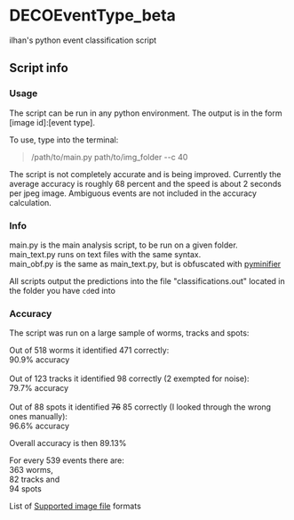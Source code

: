 # DECOEventType_beta
ilhan's python event classification script
## Script info
### Usage

The script can be run in any python environment. The output is in the form [image id]:[event type].

To use, type into the terminal:
> /path/to/main.py path/to/img_folder --c 40

The script is not completely accurate and is being improved. Currently the average accuracy is roughly 68 percent and the speed is about 2 seconds per jpeg image. Ambiguous events are not included in the accuracy calculation.

### Info

main.py is the main analysis script, to be run on a given folder.<br>
main_text.py runs on text files with the same syntax.<br>
main_obf.py is the same as main_text.py, but is obfuscated with [pyminifier](https://github.com/liftoff/pyminifier)<br>

All scripts output the predictions into the file "classifications.out" located in the folder you have `cd`ed into

### Accuracy

The script was run on a large sample of worms, tracks and spots:

Out of 518 worms it identified 471 correctly:<br>
90.9% accuracy<br>
<br>
Out of 123 tracks it identified 98 correctly (2 exempted for noise):<br>
79.7% accuracy<br>
<br>
Out of 88 spots it identified ~~76~~ 85 correctly (I looked through the wrong ones manually):<br>
96.6% accuracy<br>

Overall accuracy is then 89.13%

For every 539 events there are:<br>
363 worms,<br>
82 tracks and<br>
94 spots

List of [Supported image file](http://pillow.readthedocs.org/en/latest/handbook/image-file-formats.html) formats
